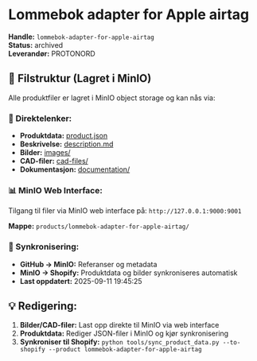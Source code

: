 # Lommebok adapter for Apple airtag

**Handle:** `lommebok-adapter-for-apple-airtag`  
**Status:** archived  
**Leverandør:** PROTONORD

## 📁 Filstruktur (Lagret i MinIO)

Alle produktfiler er lagret i MinIO object storage og kan nås via:

### 🔗 Direktelenker:
- **Produktdata:** [product.json](http://127.0.0.1:9000/products/lommebok-adapter-for-apple-airtag/product.json)
- **Beskrivelse:** [description.md](http://127.0.0.1:9000/products/lommebok-adapter-for-apple-airtag/description.md)
- **Bilder:** [images/](http://127.0.0.1:9000/products/lommebok-adapter-for-apple-airtag/images/)
- **CAD-filer:** [cad-files/](http://127.0.0.1:9000/products/lommebok-adapter-for-apple-airtag/cad-files/)
- **Dokumentasjon:** [documentation/](http://127.0.0.1:9000/products/lommebok-adapter-for-apple-airtag/documentation/)

### 📊 MinIO Web Interface:
Tilgang til filer via MinIO web interface på:
`http://127.0.0.1:9000:9001`

**Mappe:** `products/lommebok-adapter-for-apple-airtag/`

### 🔄 Synkronisering:
- **GitHub → MinIO:** Referanser og metadata
- **MinIO → Shopify:** Produktdata og bilder synkroniseres automatisk
- **Last oppdatert:** 2025-09-11 19:45:25

## 💡 Redigering:
1. **Bilder/CAD-filer:** Last opp direkte til MinIO via web interface
2. **Produktdata:** Rediger JSON-filer i MinIO og kjør synkronisering
3. **Synkroniser til Shopify:** `python tools/sync_product_data.py --to-shopify --product lommebok-adapter-for-apple-airtag`
